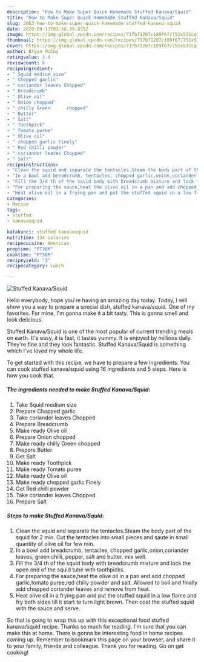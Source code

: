 ```yaml
---
description: "How to Make Super Quick Homemade Stuffed Kanava/Squid"
title: "How to Make Super Quick Homemade Stuffed Kanava/Squid"
slug: 2063-how-to-make-super-quick-homemade-stuffed-kanava-squid
date: 2020-09-13T03:58:39.835Z
image: https://img-global.cpcdn.com/recipes/717b71207c189f67/751x532cq70/stuffed-kanavasquid-recipe-main-photo.jpg
thumbnail: https://img-global.cpcdn.com/recipes/717b71207c189f67/751x532cq70/stuffed-kanavasquid-recipe-main-photo.jpg
cover: https://img-global.cpcdn.com/recipes/717b71207c189f67/751x532cq70/stuffed-kanavasquid-recipe-main-photo.jpg
author: Bryan McCoy
ratingvalue: 3.4
reviewcount: 6
recipeingredient:
- " Squid medium size"
- " Chopped garlic"
- " coriander leaves Chopped"
- " Breadcrumb"
- " Olive oil"
- " Onion chopped"
- " chilly Green      chopped"
- " Butter"
- " Salt"
- " Toothpick"
- " Tomato puree"
- " Olive oil"
- " chopped garlic Finely"
- " Red chilli powder"
- " coriander leaves Chopped"
- " Salt"
recipeinstructions:
- "Clean the squid and separate the tentacles.Steam the body part of the squid for 2 min. Cut the tentacles into small pieces and saute in small quantity of olive oil for few min."
- "In a bowl add breadcrumb, tentacles, chopped garlic,onion,coriander leaves, green chilli, pepper, salt and butter. mix well."
- "Fill the 3/4 th of the squid body with breadcrumb mixture and lock the open end of the squid tube with toothpicks."
- "For preparing the sauce,heat the olive oil in a pan and add chopped garlic,tomato puree,red chilly powder and salt. Allowed to boil and finally add chopped coriander leaves and remove from heat."
- "Heat olive oil in a frying pan and put the stuffed squid in a low flame and fry both sides till it start to turn light brown. Then coat the stuffed squid with the sauce and serve."
categories:
- Recipe
tags:
- stuffed
- kanavasquid

katakunci: stuffed kanavasquid 
nutrition: 134 calories
recipecuisine: American
preptime: "PT30M"
cooktime: "PT50M"
recipeyield: "3"
recipecategory: Lunch

---
```



![Stuffed Kanava/Squid](https://img-global.cpcdn.com/recipes/717b71207c189f67/751x532cq70/stuffed-kanavasquid-recipe-main-photo.jpg)

Hello everybody, hope you're having an amazing day today. Today, I will show you a way to prepare a special dish, stuffed kanava/squid. One of my favorites. For mine, I'm gonna make it a bit tasty. This is gonna smell and look delicious.

Stuffed Kanava/Squid is one of the most popular of current trending meals on earth. It's easy, it is fast, it tastes yummy. It is enjoyed by millions daily. They're fine and they look fantastic. Stuffed Kanava/Squid is something which I've loved my whole life.




To get started with this recipe, we have to prepare a few ingredients. You can cook stuffed kanava/squid using 16 ingredients and 5 steps. Here is how you cook that.

<!--inarticleads1-->

##### The ingredients needed to make Stuffed Kanava/Squid:

1. Take  Squid medium size
1. Prepare  Chopped garlic
1. Take  coriander leaves Chopped
1. Prepare  Breadcrumb
1. Make ready  Olive oil
1. Prepare  Onion chopped
1. Make ready  chilly Green      chopped
1. Prepare  Butter
1. Get  Salt
1. Make ready  Toothpick
1. Make ready  Tomato puree
1. Make ready  Olive oil
1. Make ready  chopped garlic Finely
1. Get  Red chilli powder
1. Take  coriander leaves Chopped
1. Prepare  Salt




<!--inarticleads2-->

##### Steps to make Stuffed Kanava/Squid:

1. Clean the squid and separate the tentacles.Steam the body part of the squid for 2 min. Cut the tentacles into small pieces and saute in small quantity of olive oil for few min.
1. In a bowl add breadcrumb, tentacles, chopped garlic,onion,coriander leaves, green chilli, pepper, salt and butter. mix well.
1. Fill the 3/4 th of the squid body with breadcrumb mixture and lock the open end of the squid tube with toothpicks.
1. For preparing the sauce,heat the olive oil in a pan and add chopped garlic,tomato puree,red chilly powder and salt. Allowed to boil and finally add chopped coriander leaves and remove from heat.
1. Heat olive oil in a frying pan and put the stuffed squid in a low flame and fry both sides till it start to turn light brown. Then coat the stuffed squid with the sauce and serve.




So that is going to wrap this up with this exceptional food stuffed kanava/squid recipe. Thanks so much for reading. I'm sure that you can make this at home. There is gonna be interesting food in home recipes coming up. Remember to bookmark this page on your browser, and share it to your family, friends and colleague. Thank you for reading. Go on get cooking!
